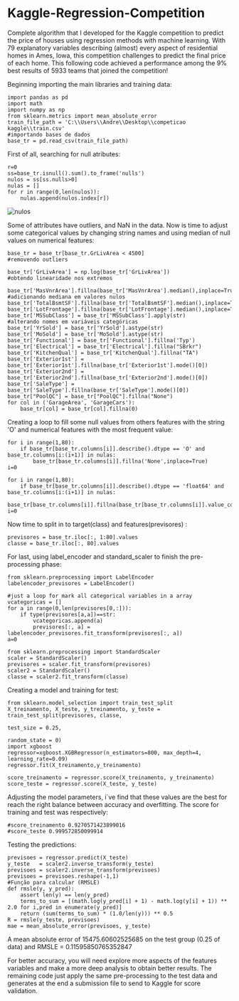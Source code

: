 # Kaggle-Regression-Competition

Complete algorithm that I developed for the Kaggle competition to predict the price of houses 
using regression methods with machine learning. With 79 explanatory variables describing (almost) 
every aspect of residential homes in Ames, Iowa, this competition challenges to predict the final price of each home.
This following code achieved a performance among the  9% best results of 5933 teams that joined  the competition!

Beginning importing the main libraries and training data:

```
import pandas as pd
import math
import numpy as np
from sklearn.metrics import mean_absolute_error
train_file_path = 'C:\\Users\\Andre\\Desktop\\competicao kaggle\\train.csv'
#importando bases de dados
base_tr = pd.read_csv(train_file_path)
```
First of all, searching for null atributes:

```
r=0
ss=base_tr.isnull().sum().to_frame('nulls')
nulos = ss[ss.nulls>0]
nulas = []
for r in range(0,len(nulos)):
    nulas.append(nulos.index[r])
```
![nulos](https://user-images.githubusercontent.com/50015049/58761032-c48ea180-8515-11e9-96df-94b171132a54.png)

Some of attributes have outliers, and NaN in the data. Now is time to adjust some categorical values by changing string names and using median
of null values on numerical features:

```
base_tr = base_tr[base_tr.GrLivArea < 4500]                                      #removendo outliers

base_tr['GrLivArea'] = np.log(base_tr['GrLivArea'])                              #obtendo linearidade nos extremos

base_tr['MasVnrArea'].fillna(base_tr['MasVnrArea'].median(),inplace=True)        #adicionando mediana em valores nulos
base_tr['TotalBsmtSF'].fillna(base_tr['TotalBsmtSF'].median(),inplace=True)
base_tr['LotFrontage'].fillna(base_tr['LotFrontage'].median(),inplace=True)
base_tr['MSSubClass'] = base_tr['MSSubClass'].apply(str)                        #alterando nomes em variáveis categóricas
base_tr['YrSold'] = base_tr['YrSold'].astype(str)
base_tr['MoSold'] = base_tr['MoSold'].astype(str)
base_tr['Functional'] = base_tr['Functional'].fillna('Typ')
base_tr['Electrical'] = base_tr['Electrical'].fillna("SBrkr")
base_tr['KitchenQual'] = base_tr['KitchenQual'].fillna("TA")
base_tr['Exterior1st'] = base_tr['Exterior1st'].fillna(base_tr['Exterior1st'].mode()[0])
base_tr['Exterior2nd'] = base_tr['Exterior2nd'].fillna(base_tr['Exterior2nd'].mode()[0])
base_tr['SaleType'] = base_tr['SaleType'].fillna(base_tr['SaleType'].mode()[0])
base_tr["PoolQC"] = base_tr["PoolQC"].fillna("None")
for col in ('GarageArea', 'GarageCars'):
    base_tr[col] = base_tr[col].fillna(0)
```

Creating a loop to fill some null values from others features with the string 'O' and numerical features with the most frequent value:
```
for i in range(1,80):
    if base_tr[base_tr.columns[i]].describe().dtype == 'O' and base_tr.columns[i:(i+1)] in nulas:
        base_tr[base_tr.columns[i]].fillna('None',inplace=True)
i=0

for i in range(1,80):
    if base_tr[base_tr.columns[i]].describe().dtype == 'float64' and base_tr.columns[i:(i+1)] in nulas:  
        base_tr[base_tr.columns[i]].fillna(base_tr[base_tr.columns[i]].value_counts().idxmax(),inplace=True)
i=0
```

Now time to split in to target(class) and features(previsores) :
```
previsores = base_tr.iloc[:, 1:80].values
classe = base_tr.iloc[:, 80].values
```
For last, using label_encoder and standard_scaler to finish the pre-processing phase:
```
from sklearn.preprocessing import LabelEncoder
labelencoder_previsores = LabelEncoder()

#just a loop for mark all categorical variables in a array
vcategoricas = []
for a in range(0,len(previsores[0,:])):
    if type(previsores[a,a])==str:
        vcategoricas.append(a)
        previsores[:, a] = labelencoder_previsores.fit_transform(previsores[:, a])
a=0

from sklearn.preprocessing import StandardScaler
scaler = StandardScaler()
previsores = scaler.fit_transform(previsores)
scaler2 = StandardScaler()
classe = scaler2.fit_transform(classe)
```

Creating a model and training for test:
```
from sklearn.model_selection import train_test_split
X_treinamento, X_teste, y_treinamento, y_teste = train_test_split(previsores, classe,
                                                                  test_size = 0.25,
                                                                  random_state = 0)
import xgboost
regressor=xgboost.XGBRegressor(n_estimators=800, max_depth=4, learning_rate=0.09)
regressor.fit(X_treinamento,y_treinamento)

score_treinamento = regressor.score(X_treinamento, y_treinamento)
score_teste = regressor.score(X_teste, y_teste)
```
Adjusting the model parameters, i´ve find that these values are the best for reach the right balance between accuracy and overfitting.
The score for training and test was respectively:
```
#score_treinamento 0.9270571423899016
#score_teste 0.999572850099914
```
Testing the predictions:
```
previsoes = regressor.predict(X_teste)
y_teste   = scaler2.inverse_transform(y_teste)
previsoes = scaler2.inverse_transform(previsoes)
previsoes = previsoes.reshape(-1,1)
#Função para calcular (RMSLE)
def rmsle(y, y_pred):
	assert len(y) == len(y_pred)
	terms_to_sum = [(math.log(y_pred[i] + 1) - math.log(y[i] + 1)) ** 2.0 for i,pred in enumerate(y_pred)]
	return (sum(terms_to_sum) * (1.0/len(y))) ** 0.5
R = rmsle(y_teste, previsoes)
mae = mean_absolute_error(previsoes, y_teste)
```

A mean absolute error of 15475.60602525685 on the test group (0.25 of data) and RMSLE = 0.11595850765352847

For better accuracy, you will need explore more aspects of the features variables and make a more deep analysis to obtain better results.
The remaining code just apply the same pre-processing to the test data and generates at the end a submission file to send to Kaggle for score validation.
 




